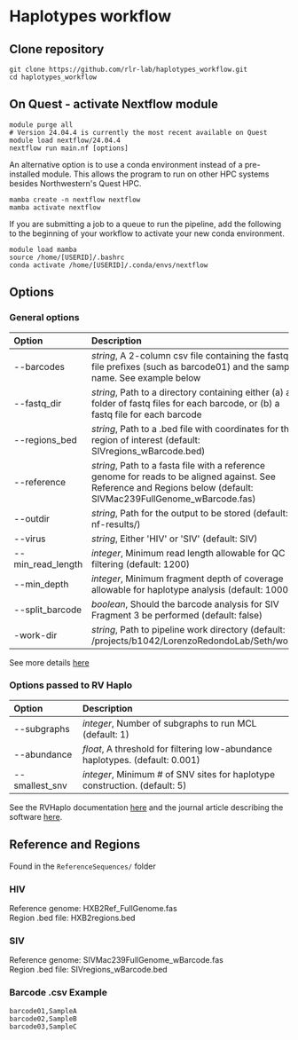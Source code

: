 # Haplotypes workflow

## Clone repository

```shell
git clone https://github.com/rlr-lab/haplotypes_workflow.git
cd haplotypes_workflow
```

## On Quest - activate Nextflow module

```shell
module purge all
# Version 24.04.4 is currently the most recent available on Quest
module load nextflow/24.04.4
nextflow run main.nf [options]
```

An alternative option is to use a conda environment instead of a pre-installed module. This allows the program to run on other HPC systems besides Northwestern's Quest HPC.

```shell
mamba create -n nextflow nextflow
mamba activate nextflow
```

If you are submitting a job to a queue to run the pipeline, add the following to the beginning of your workflow to activate your new conda environment.

```shell
module load mamba
source /home/[USERID]/.bashrc
conda activate /home/[USERID]/.conda/envs/nextflow
```

## Options

### General options

|Option|Description|
|:-------|:-----------|
|--barcodes|*string*, A 2-column csv file containing the fastq file prefixes (such as barcode01) and the sample name. See example below|
|--fastq_dir|*string*, Path to a directory containing either (a) a folder of fastq files for each barcode, or (b) a fastq file for each barcode|
|--regions_bed|*string*, Path to a .bed file with coordinates for the region of interest (default: SIVregions_wBarcode.bed)|
|--reference|*string*, Path to a fasta file with a reference genome for reads to be aligned against. See Reference and Regions below (default: SIVMac239FullGenome_wBarcode.fas)|
|--outdir|*string*, Path for the output to be stored (default: nf-results/)|
|--virus|*string*, Either 'HIV' or 'SIV' (default: SIV)|
|--min_read_length|*integer*, Minimum read length allowable for QC filtering (default: 1200)|
|--min_depth|*integer*, Minimum fragment depth of coverage allowable for haplotype analysis (default: 1000)|
|--split_barcode|*boolean*, Should the barcode analysis for SIV Fragment 3 be performed (default: false)|
|-work-dir|*string*, Path to pipeline work directory (default: /projects/b1042/LorenzoRedondoLab/Seth/work)|

See more details [here](https://www.nextflow.io/docs/latest/cli.html#pipeline-parameters)

### Options passed to RV Haplo

|Option|Description|
|:-----|:----------|
|--subgraphs|*integer*, Number of subgraphs to run MCL (default: 1)|
|--abundance|*float*, A threshold for filtering low-abundance haplotypes. (default: 0.001)|
|--smallest_snv|*integer*, Minimum # of SNV sites for haplotype construction. (default: 5)|

See the RVHaplo documentation [here](https://github.com/dhcai21/RVHaplo) and the journal article describing the software [here](https://doi.org/10.1093/bioinformatics/btac089).

## Reference and Regions

Found in the `ReferenceSequences/` folder

### HIV

Reference genome: HXB2Ref_FullGenome.fas\
Region .bed file: HXB2regions.bed

### SIV

Reference genome: SIVMac239FullGenome_wBarcode.fas\
Region .bed file: SIVregions_wBarcode.bed

### Barcode .csv Example

```text
barcode01,SampleA
barcode02,SampleB
barcode03,SampleC
```
